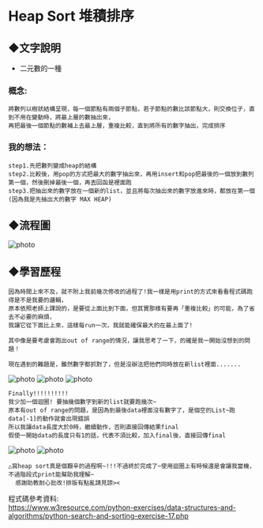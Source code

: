 # Heap Sort 堆積排序
## ◆文字說明
* 二元數的一種
### 概念:
    將數列以樹狀結構呈現，每一個節點有兩個子節點，若子節點的數比該節點大，則交換位子，直到不用在變動時，將最上層的數抽出來，
    再把最後一個節點的數補上去最上層，重複比較，直到將所有的數字抽出，完成排序
    
### 我的想法：
    step1.先把數列變成heap的結構
    step2.比較後，用pop的方式把最大的數字抽出來，再用insert和pop把最後的一個放到數列第一個，然後刪掉最後一個，再丟回函是裡面跑
    step3.把抽出來的數字放在一個新的list，並且將每次抽出來的數字放進來時，都放在第一個(因為我是先抽出大的數字 MAX HEAP)

## ◆流程圖
![photo](https://github.com/stopraining/LearningNote/blob/master/pic/HeapSort.jpeg)

## ◆學習歷程
    
    因為時間上來不及，就不附上我前幾次修改的過程了!我一樣是用print的方式來看看程式碼跑得是不是我要的邏輯，
    原本依照老師上課說的，是要從上面比到下面，但其實那樣有要再「重複比較」的可能，為了省去不必要的麻煩，
    我讓它從下面比上來，這樣每run一次，我就能確保最大的在最上面了!
    
    其中像是要考慮會跑出out of range的情況，讓我思考了一下，的確是我一開始沒想到的問題！
    
    現在遇到的難題是，雖然數字都抓對了，但是沒辦法把他們同時放在新list裡面.......
   
![photo](https://github.com/stopraining/LearningNote/blob/master/pic/17.jpg)
![photo](https://github.com/stopraining/LearningNote/blob/master/pic/18.jpg)
![photo](https://github.com/stopraining/LearningNote/blob/master/pic/20.jpg)

    Finally!!!!!!!!!!                 
    我少加一個迴圈! 要抽幾個數字到新的list就要跑幾次~
    原本有out of range的問題，是因為到最後data裡面沒有數字了，是個空的List~跑data[-1]的動作就會出現錯誤
    所以我讓data長度大於0時，繼續動作，否則直接回傳結果final
    假使一開始data的長度只有1的話，代表不須比較，加入final後，直接回傳final
    

![photo](https://github.com/stopraining/LearningNote/blob/master/pic/22.jpg)
![photo](https://github.com/stopraining/LearningNote/blob/master/pic/23.jpg)

    △寫heap sort真是個艱辛的過程啊~!!!不過終於完成了~使用迴圈上有時候還是會讓我當機，不過階段式print能幫助我理解~
      感謝助教耐心批改!排版有點亂請見諒><


程式碼參考資料:                            
https://www.w3resource.com/python-exercises/data-structures-and-algorithms/python-search-and-sorting-exercise-17.php
